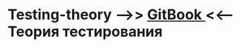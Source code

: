 # Testing-theory -->> <a href="https://vladnik937.gitbook.io/vladnik937-docs"> GitBook </a> <<-- Теория тестирования
